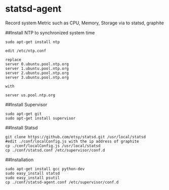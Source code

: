 statsd-agent
============
Record system Metric such as CPU, Memory, Storage via to statsd, graphite

##Install NTP to synchronized system time
```
sudo apt-get install ntp

edit /etc/ntp.conf

replace
server 0.ubuntu.pool.ntp.org
server 1.ubuntu.pool.ntp.org
server 2.ubuntu.pool.ntp.org
server 3.ubuntu.pool.ntp.org

with

server us.pool.ntp.org
```

##Install Supervisor
```
sudo apt-get git
sudo apt-get install supervisor
```
##Install Statsd
```
git clone https://github.com/etsy/statsd.git /usr/local/statsd
#edit ./conf/localConfig.js with the ip address of graphite
cp ./conf/localConfig.js /usr/local/statsd
cp ./conf/statsd.conf /etc/supervisor/conf.d

```
##Installation
```
sudo apt-get install gcc python-dev 
sudo easy_install statsd
sudo easy_install psutil
cp ./conf/statsd-agent.conf /etc/supervisor/conf.d
```

